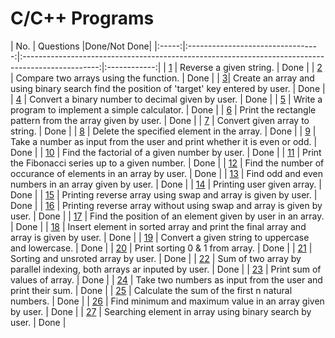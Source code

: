# C/C++ Programs 

| No.  	| Questions                                                                                    	                                        |Done/Not Done|
|:-----:|:---------------------------------:|:-------------------------------------------------------------------------------------------------:|:------------:|
| [1](string_reverse.cpp)                   | Reverse a given string.                                                                           | Done        |
| [2](array_compare.cpp)                    | Compare two arrays using the function.                                                            | Done        |
| [3](binary_search_using_array_by_user.cpp)| Create an array and using binary search find the position of 'target' key entered by user.        | Done        |
| [4](binary_to_decimal.cpp)                | Convert a binary number to decimal given by user.                                                 | Done        |
| [5](calculator.cpp)                       | Write a program to implement a simple calculator.                                                 | Done        |
| [6](rectanglePatternArray.cpp)            | Print the rectangle pattern from the array given by user.                                         | Done        |
| [7](convertArrayToStirings.cpp)           | Convert given array to string.                                                                    | Done        |
| [8](deleteElementsInArray.cpp)            | Delete the specified element in the array.                                                        | Done        |
| [9](even-oddNum.cpp)                    	| Take a number as input from the user and print whether it is even or odd. 	                      | Done        |
| [10](factorial_of_a_number.cpp)         	| Find the factorial of a given number by user.                                                     | Done        |
| [11](fibbonnaci.cpp)                      | Print the Fibonacci series up to a given number.                                                  | Done        |
| [12](noOfOccuranceInArray.cpp)            | Find the number of occurance of elements in an array by user.                                     | Done        |
| [13](evenOddArray.cpp)                    | Find odd and even numbers in an array given by user.                                              | Done        |
| [14](printingArray.cpp)                   | Printing user given array.                                                                        | Done        |
| [15](reverseArray.cpp)                    | Printing reverse array using swap and array is given by user.                                     | Done        |
| [16](reverseArrayWithoutSwap.cpp)         | Printing reverse array without using swap and array is given by user.                             | Done        |
| [17](searchingInArray.cpp)                | Find the position of an element given by user in an array.                                        | Done        |
| [18](sortArrayInsert.cpp)                 | Insert element in sorted array and print the final array and array is given by user.              | Done        |
| [19](uppercaseLowercase.cpp)              | Convert a given string to uppercase and lowercase.                                                | Done        |
| [20](sorting1and0.cpp)                    | Print sorting 0 & 1 from array.                                                                   | Done        |
| [21](sorting_array.cpp)                   | Sorting and unsroted array by user.                                                               | Done        |
| [22](sumOf2Array.cpp)                     | Sum of two array by parallel indexing, both arrays ar inputed by user.                            | Done        |
| [23](sumOfArray.cpp)                      | Print sum of values of array.                                                                     | Done        |
| [24](sum_by_user_input.cpp)   	          | Take two numbers as input from the user and print their sum.              	                      | Done        |
| [25](sum_of_n_numbers.cpp)                | Calculate the sum of the first n natural numbers.                                                 | Done        |
| [26](min_max_num_in_array.cpp)            | Find minimum and maximum value in an array given by user.                                         | Done        |
| [27](searchingElementPositionBS.c)        | Searching element in array using binary search by user.                                           | Done        |
